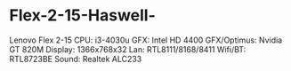 # Flex-2-15-Haswell-

Lenovo Flex 2-15
CPU:            i3-4030u
GFX:            Intel HD 4400
GFX/Optimus:    Nvidia GT 820M
Display:        1366x768x32
Lan:            RTL8111/8168/8411
Wifi/BT:        RTL8723BE
Sound:          Realtek ALC233
